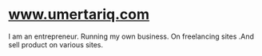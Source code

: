 # www.umertariq.com
I am an entrepreneur. Running my own business. On freelancing sites .And sell product on various sites.
